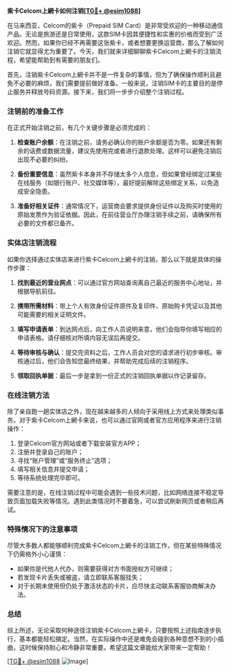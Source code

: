 **紫卡Celcom上網卡如何注销[[TG💪+ @esim1088](https://t.me/s/esim1088)]**

在马来西亚，Celcom的紫卡（Prepaid SIM Card）是非常受欢迎的一种移动通信产品。无论是旅游还是日常使用，这款SIM卡因其便捷性和实惠的价格而受到广泛欢迎。然而，如果你已经不再需要这张紫卡，或者想要更换运营商，那么了解如何注销它就显得尤为重要了。今天，我们就来详细聊聊紫卡Celcom上網卡的注销流程，希望能帮助到有需要的朋友们。

首先，注销紫卡Celcom上網卡并不是一件复杂的事情，但为了确保操作顺利且避免不必要的麻烦，我们需要提前做好准备。一般来说，注销SIM卡的主要目的是停止服务并释放号码资源。接下来，我们将一步步介绍整个注销过程。

### 注销前的准备工作

在正式开始注销之前，有几个关键步骤是必须完成的：

1. **检查账户余额**：在注销之前，请务必确认你的账户余额是否为零。如果还有剩余的话费或数据流量，建议先使用完或者进行退款处理。这样可以避免注销后出现不必要的纠纷。
   
2. **备份重要信息**：虽然紫卡本身并不存储太多个人信息，但如果曾经绑定过某些在线服务（如银行账户、社交媒体等），最好提前解除这些绑定关系，以免造成安全隐患。

3. **准备好相关证件**：通常情况下，运营商会要求提供身份证件以及购买时使用的原始发票作为验证依据。因此，在前往营业厅办理注销手续之前，请确保所有必要的文件都已备齐。

### 实体店注销流程

如果你选择通过实体店来进行紫卡Celcom上網卡的注销，那么以下就是具体的操作步骤：

1. **找到最近的营业网点**：可以通过官方网站查询离自己最近的服务中心地址，并根据导航前往。

2. **携带所需材料**：带上个人有效身份证件原件及复印件、原始购卡凭证以及其他可能需要的相关证明文件。

3. **填写申请表单**：到达网点后，向工作人员说明来意，他们会指导你填写相应的申请表格。请仔细核对所填内容无误后再提交。

4. **等待审核与确认**：提交完资料之后，工作人员会对您的请求进行初步审核。审核通过后，他们会告知您最终结果，并帮助完成后续的注销程序。

5. **领取回执单据**：最后一步是拿到一份正式的注销回执单据以作记录留存。

### 在线注销方法

除了亲自跑一趟实体店之外，现在越来越多的人倾向于采用线上方式来处理类似事务。对于紫卡Celcom上網卡来说，也可以通过官网或者官方应用程序来进行注销操作：

1. 登录Celcom官方网站或者下载安装官方APP；
2. 注册并登录自己的账户；
3. 寻找“账户管理”或“服务终止”选项；
4. 填写相关信息并提交申请；
5. 等待系统处理完毕即可。

需要注意的是，在线注销过程中可能会遇到一些技术问题，比如网络连接不稳定导致页面加载失败等情况。遇到此类情况时不要着急，可以尝试刷新网页或者稍后再试。

### 特殊情况下的注意事项

尽管大多数人都能够顺利完成紫卡Celcom上網卡的注销工作，但在某些特殊情况下仍需格外小心谨慎：

- 如果你是代他人代办，则需要获得对方书面授权方可继续；
- 若发现卡片丢失或被盗，请立即联系客服挂失；
- 对于长期未使用但仍处于激活状态的卡片，应尽快主动联系客服协商解决办法。

### 总结

综上所述，无论采取何种途径注销紫卡Celcom上網卡，只要按照上述指南逐步执行，基本都能轻松搞定。当然，在实际操作中还是难免会碰到各种意想不到的小插曲，这时候保持耐心和冷静非常重要。希望这篇文章能给大家带来一定帮助！

[[TG💪+ @esim1088](https://t.me/s/esim1088) ![Image](https://i.postimg.cc/4NQfJmqS/Snipaste-2025-05-13-00-14-12.png)]